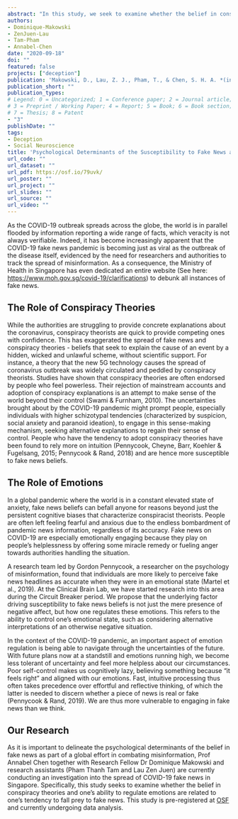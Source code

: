 ```yaml
---
abstract: "In this study, we seek to examine whether the belief in conspiracy theories and one’s ability to regulate emotions are related to one’s tendency to fall prey to fake news."
authors:
- Dominique-Makowski
- ZenJuen-Lau
- Tam-Pham
- Annabel-Chen
date: "2020-09-18"
doi: ""
featured: false
projects: ["deception"]
publication: 'Makowski, D., Lau, Z. J., Pham, T., & Chen, S. H. A. *(in preparation)*. Psychological Determinants of the Susceptibility to Fake News amidst the COVID-19 Pandemic'
publication_short: ""
publication_types:
# Legend: 0 = Uncategorized; 1 = Conference paper; 2 = Journal article;
# 3 = Preprint / Working Paper; 4 = Report; 5 = Book; 6 = Book section;
# 7 = Thesis; 8 = Patent
- "3"
publishDate: ""
tags:
- Deception
- Social Neuroscience
title: 'Psychological Determinants of the Susceptibility to Fake News amidst the COVID-19 Pandemic'
url_code: ""
url_dataset: ""
url_pdf: https://osf.io/79uvk/
url_poster: ""
url_project: ""
url_slides: ""
url_source: ""
url_video: ""
---
```


As the COVID-19 outbreak spreads across the globe, the world is in parallel flooded by information reporting a wide range of facts, which veracity is not always verifiable. 
Indeed, it has become increasingly apparent that the COVID-19 fake news pandemic is becoming just as viral as the outbreak of the disease itself, evidenced by the need for researchers 
and authorities to track the spread of misinformation. As a consequence, the Ministry of Health in Singapore has even dedicated an entire website (See here: https://www.moh.gov.sg/covid-19/clarifications) to debunk all instances of fake news.

## The Role of Conspiracy Theories

While the authorities are struggling to provide concrete explanations about the coronavirus, conspiracy theorists are quick to provide competing ones with confidence. 
This has exaggerated the spread of fake news and conspiracy theories - beliefs that seek to explain the cause of an event by a hidden, wicked and unlawful scheme, without scientific support. 
For instance, a theory that the new 5G technology causes the spread of coronavirus outbreak was widely circulated and peddled by conspiracy theorists. 
Studies have shown that conspiracy theories are often endorsed by people who feel powerless. Their rejection of mainstream accounts and adoption of conspiracy explanations is an attempt to make sense of the world beyond their control (Swami & Furnham, 2010).
The uncertainties brought about by the COVID-19 pandemic might prompt people, especially individuals with higher schizotypal tendencies (characterized by suspicion, social anxiety and paranoid ideation), to engage in this sense-making mechanism, seeking alternative explanations 
to regain their sense of control. People who have the tendency to adopt conspiracy theories have been found to rely more on intuition (Pennycook, Cheyne, Barr, Koehler & Fugelsang, 2015; Pennycook & Rand, 2018) and are hence more susceptible to fake news beliefs. 


## The Role of Emotions

In a global pandemic where the world is in a constant elevated state of anxiety, fake news beliefs can befall anyone for reasons beyond just the persistent cognitive biases that characterize conspiracist theorists. 
People are often left feeling fearful and anxious due to the endless bombardment of pandemic news information, regardless of its accuracy. 
Fake news on COVID-19 are especially emotionally engaging because they play on people’s helplessness by offering some miracle remedy or fueling anger towards authorities handling the situation. 

A research team led by Gordon Pennycook, a researcher on the psychology of misinformation, found that individuals are more likely to perceive fake news headlines as accurate when they were in an emotional state (Martel et al., 2019). At the Clinical Brain Lab, we have started research into this area during the 
Circuit Breaker period. We propose that the underlying factor driving susceptibility to fake news beliefs is not just the mere presence of negative affect, but how one regulates these emotions. 
This refers to the ability to control one’s emotional state, such as considering alternative interpretations of an otherwise negative situation. 

In the context of the COVID-19 pandemic, an important aspect of emotion regulation is being able to navigate through the uncertainties of the future. With future plans now at a standstill and emotions running high, we become less tolerant of uncertainty and feel more helpless about our circumstances. 
Poor self-control makes us cognitively lazy, believing something because “it feels right” and aligned with our emotions. Fast, intuitive processing thus often takes precedence over effortful and reflective thinking, of which the latter is needed to discern whether a piece of news is real or fake (Pennycook & Rand, 2019). 
We are thus more vulnerable to engaging in fake news than we think.

## Our Research

As it is important to delineate the psychological determinants of the belief in fake news as part of a global effort in combating misinformation, Prof Annabel Chen together with Research Fellow Dr Dominique Makowski and research assistants (Pham Thanh Tam and Lau Zen Juen) are currently conducting an investigation into the spread of COVID-19 fake news in Singapore. 
Specifically, this study seeks to examine whether the belief in conspiracy theories and one’s ability to regulate emotions are related to one’s tendency to fall prey to fake news. 
This study is pre-registered at [OSF](https://osf.io/7d3xh/) and currently undergoing data analysis.
